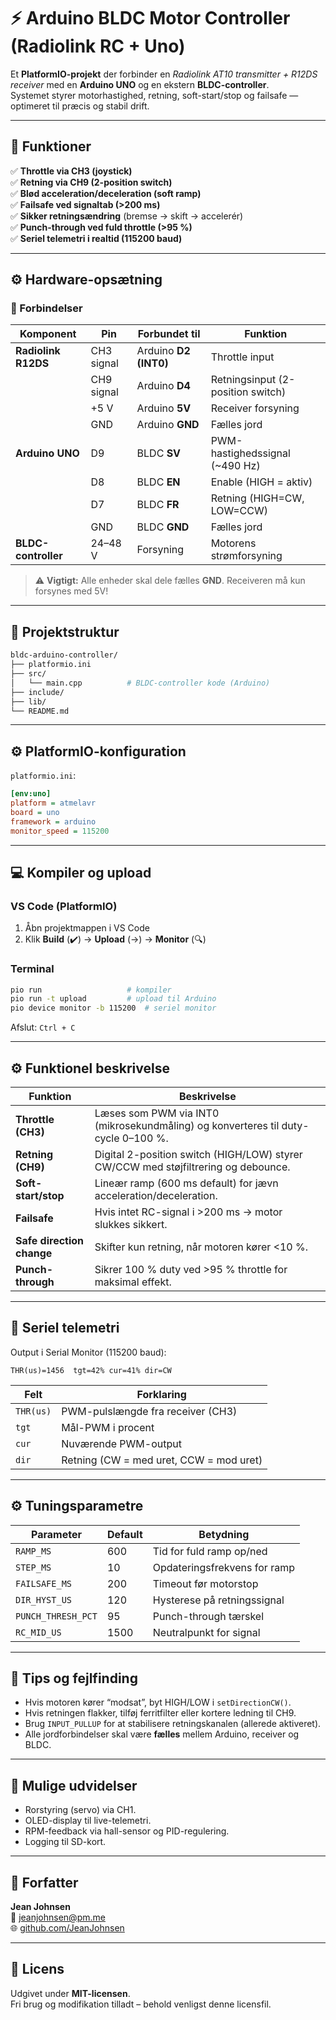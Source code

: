 # ⚡ Arduino BLDC Motor Controller (Radiolink RC + Uno)

Et **PlatformIO-projekt** der forbinder en *Radiolink AT10 transmitter + R12DS receiver* med en **Arduino UNO** og en ekstern **BLDC-controller**.  
Systemet styrer motorhastighed, retning, soft-start/stop og failsafe — optimeret til præcis og stabil drift.

---

## 🚀 Funktioner

✅ **Throttle via CH3 (joystick)**  
✅ **Retning via CH9 (2-position switch)**  
✅ **Blød acceleration/deceleration (soft ramp)**  
✅ **Failsafe ved signaltab (>200 ms)**  
✅ **Sikker retningsændring** (bremse → skift → accelerér)  
✅ **Punch-through ved fuld throttle (>95 %)**  
✅ **Seriel telemetri i realtid (115200 baud)**  

---

## ⚙️ Hardware-opsætning

### 🔌 Forbindelser

| Komponent | Pin | Forbundet til | Funktion |
|------------|-----|---------------|-----------|
| **Radiolink R12DS** | CH3 signal | Arduino **D2 (INT0)** | Throttle input |
| | CH9 signal | Arduino **D4** | Retningsinput (2-position switch) |
| | +5 V | Arduino **5V** | Receiver forsyning |
| | GND | Arduino **GND** | Fælles jord |
| **Arduino UNO** | D9 | BLDC **SV** | PWM-hastighedssignal (~490 Hz) |
| | D8 | BLDC **EN** | Enable (HIGH = aktiv) |
| | D7 | BLDC **FR** | Retning (HIGH=CW, LOW=CCW) |
| | GND | BLDC **GND** | Fælles jord |
| **BLDC-controller** | 24–48 V | Forsyning | Motorens strømforsyning |

> ⚠️ **Vigtigt:** Alle enheder skal dele fælles **GND**. Receiveren må kun forsynes med 5V!

---

## 🧱 Projektstruktur

```bash
bldc-arduino-controller/
├── platformio.ini
├── src/
│   └── main.cpp          # BLDC-controller kode (Arduino)
├── include/
├── lib/
└── README.md
```

---

## ⚙️ PlatformIO-konfiguration

`platformio.ini`:

```ini
[env:uno]
platform = atmelavr
board = uno
framework = arduino
monitor_speed = 115200
```

---

## 💻 Kompiler og upload

### VS Code (PlatformIO)
1. Åbn projektmappen i VS Code  
2. Klik **Build** (✔️) → **Upload** (→) → **Monitor** (🔍)

### Terminal
```bash
pio run                   # kompiler
pio run -t upload         # upload til Arduino
pio device monitor -b 115200  # seriel monitor
```

Afslut: `Ctrl + C`

---

## ⚙️ Funktionel beskrivelse

| Funktion | Beskrivelse |
|-----------|--------------|
| **Throttle (CH3)** | Læses som PWM via INT0 (mikrosekundmåling) og konverteres til duty-cycle 0–100 %. |
| **Retning (CH9)** | Digital 2-position switch (HIGH/LOW) styrer CW/CCW med støjfiltrering og debounce. |
| **Soft-start/stop** | Lineær ramp (600 ms default) for jævn acceleration/deceleration. |
| **Failsafe** | Hvis intet RC-signal i >200 ms → motor slukkes sikkert. |
| **Safe direction change** | Skifter kun retning, når motoren kører <10 %. |
| **Punch-through** | Sikrer 100 % duty ved >95 % throttle for maksimal effekt. |

---

## 📡 Seriel telemetri

Output i Serial Monitor (115200 baud):

```
THR(us)=1456  tgt=42% cur=41% dir=CW
```

| Felt | Forklaring |
|------|-------------|
| `THR(us)` | PWM-pulslængde fra receiver (CH3) |
| `tgt` | Mål-PWM i procent |
| `cur` | Nuværende PWM-output |
| `dir` | Retning (CW = med uret, CCW = mod uret) |

---

## ⚙️ Tuningsparametre

| Parameter | Default | Betydning |
|------------|----------|-----------|
| `RAMP_MS` | 600 | Tid for fuld ramp op/ned |
| `STEP_MS` | 10 | Opdateringsfrekvens for ramp |
| `FAILSAFE_MS` | 200 | Timeout før motorstop |
| `DIR_HYST_US` | 120 | Hysterese på retningssignal |
| `PUNCH_THRESH_PCT` | 95 | Punch-through tærskel |
| `RC_MID_US` | 1500 | Neutralpunkt for signal |

---

## 🧠 Tips og fejlfinding

- Hvis motoren kører “modsat”, byt HIGH/LOW i `setDirectionCW()`.  
- Hvis retningen flakker, tilføj ferritfilter eller kortere ledning til CH9.  
- Brug `INPUT_PULLUP` for at stabilisere retningskanalen (allerede aktiveret).  
- Alle jordforbindelser skal være **fælles** mellem Arduino, receiver og BLDC.  

---

## 🧩 Mulige udvidelser

- Rorstyring (servo) via CH1.  
- OLED-display til live-telemetri.  
- RPM-feedback via hall-sensor og PID-regulering.  
- Logging til SD-kort.

---

## 👤 Forfatter

**Jean Johnsen**  
📧 [jeanjohnsen@pm.me](mailto:jeanjohnsen@pm.me)  
🌐 [github.com/JeanJohnsen](https://github.com/JeanJohnsen)

---

## 🪪 Licens

Udgivet under **MIT-licensen**.  
Fri brug og modifikation tilladt – behold venligst denne licensfil.
